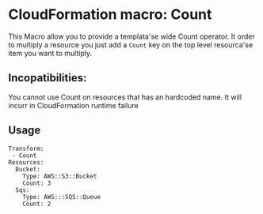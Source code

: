 # CloudFormation macro: Count

This Macro allow you to provide a templata'se wide Count operator.
It order to multiply a resource you just add a `Count` key on the top level resourca'se item you want to multiply.

## Incopatibilities:

You cannot use Count on resources that has an hardcoded name. It will incurr in CloudFormation runtime failure

## Usage

```
Transform:
 - Count
Resources:
  Bucket:
    Type: AWS::S3::Bucket
    Count: 3
  Sqs:
    Type: AWS:::SQS::Queue
    Count: 2
```
